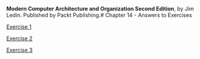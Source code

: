__Modern Computer Architecture and Organization Second Edition__, by Jim Ledin. Published by Packt Publishing.# Chapter 14 - Answers to Exercises

[Exercise 1](Ex__1_two_factor_authentication.md)

[Exercise 2](Ex__2_strong_passwords.md)

[Exercise 3](Ex__3_install_updates.md)
